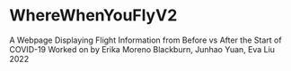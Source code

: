 # WhereWhenYouFlyV2
A Webpage Displaying Flight Information from Before vs After the Start of COVID-19
Worked on by Erika Moreno Blackburn, Junhao Yuan, Eva Liu
2022
